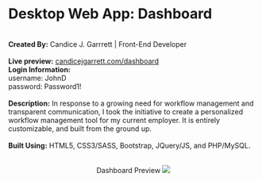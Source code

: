 <h1>Desktop Web App: Dashboard</h1><br>
<strong>Created By:</strong> Candice J. Garrrett | Front-End Developer<br><br>
<strong>Live preview:</strong> <a href="https://www.candicejgarrett.com/dashboard" target="_blank">candicejgarrett.com/dashboard</a><br>
    <strong>Login Information:</strong><br>
      username: JohnD<br>
      password: Password1!
<br><br>
<strong>Description:</strong> In response to a growing need for workflow management and transparent communication, I took the initiative to create a personalized workflow management tool for my current employer. It is entirely customizable, and built from the ground up.
<br><br>
<strong>Built Using:</strong> HTML5, CSS3/SASS, Bootstrap, JQuery/JS, and PHP/MySQL.
<br><br>
<p align="center">Dashboard Preview
<img src="https://www.candicejgarrett.com/img/db-projects.png"></p>
